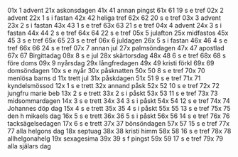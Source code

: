 01x 1 advent	21x askonsdagen	41x 41 annan pingst	61x 61 19 s e tref
02x 2 advent	22x 1 s i fastan	42x 42 heliga tref	62x 62 20 s e tref
03x 3 advent	23x 2 s i fastan	43x 43 1 s e tref	63x 63 21 s e tref
04x 4 advent	24x 3 s i fastan	44x 44 2 s e tref	64x 64 22 s e tref
05x 5 julafton	25x midfastos	45x 45 3 s e tref	65x 65 23 s e tref
06x 6 juldagen	26x 5 s i fastan	46x 46 4 s e tref	66x 66 24 s e tref
07x 7 annan jul	27x palmsöndagen	47x 47 apostlad		67x 67 Birgittadag
08x 8 s e jul	28x skärtorsdag	48x 48 6 s e tref	68x 68 s före doms
09x 9 nyårsdag	29x långfredagen	49x 49 kristi förkl	69x 69 domsöndagen
10x s e nyår	30x påsknatten	50x 50 8 s e tref	70x 70 menlösa barns d
11x trett jul	31x påskdagen	51x 51 9 s e tref	71x 71 kyndelsmössod
12x 1 s e trett	32x annand påsk	52x 52 10 s e tref	72x 72 jungfru marie beb
13x 2 s e trett	33x 2 s i påskt	53x 53 11 s e tref	73x 73 midsommardagen
14x 3 s e trett	34x 34 3 s i påskt	54x 54 12 s e tref	74x 74 Johannes döp dag
15x 4 s e trett	35x 35 4 s i påskt	55x 55 13 s e tref	75x 75 den h mikaels dag
16x 5 s e trett	36x 36 5 s i påskt	56x 56 14 s e tref	76x 76 tacksägelsedagen
17x 6 s e trett	37x 37 bönsöndagen	57x 57 15 s e tref	77x 77 alla helgons dag
18x septuag		38x 38 kristi himm 	58x 58 16 s e tref	78x 78 allhelgonahelg
19x sexagesima	39x 39 s f pingst	59x 59 17 s e tref	79x 79 alla själars dag
